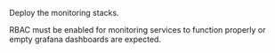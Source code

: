 Deploy the monitoring stacks.

RBAC must be enabled for monitoring services to function properly or empty grafana dashboards are expected.

